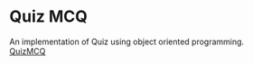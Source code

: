# Quiz MCQ

An implementation of Quiz using object oriented programming.  
[QuizMCQ](https://repl.it/@abhijeetpandit/QuizMCQ?embed=1&output=1#main.py)
